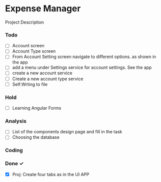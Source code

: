 # Expense Manager

Project Description

### Todo

- [ ] Account screen  
- [ ] Account Type screen  
- [ ] From Account Setting screen navigate to different options. as shown in the app  
- [ ] add a menu under Settings service for account settings. See the app  
- [ ] create a new account service  
- [ ] Create a new account type service  
- [ ] Self:Wrting to file  

### Hold

- [ ] Learning Angular Forms  

### Analysis

- [ ] List of the components design page and fill in the task  
- [ ] Choosing the database  

### Coding


### Done ✓

- [x] Proj: Create four tabs as in the UI APP  

